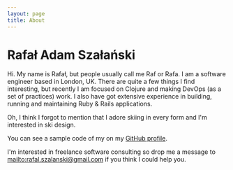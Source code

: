 ```yaml
---
layout: page
title: About
---
```


# Rafał Adam Szałański

Hi. My name is Rafał, but people usually call me Raf or Rafa. I am a software engineer based in London, UK. There are quite a few things I find interesting, but recently I am focused on Clojure and making DevOps (as a set of practices) work. I also have got extensive experience in building, running and maintaining Ruby & Rails applications.

Oh, I think I forgot to mention that I adore skiing in every form and I'm interested in ski design.

You can see a sample code of my on my [GitHub profile](https://github.com/szalansky).

I'm interested in freelance software consulting so drop me a message to <mailto:rafal.szalanski@gmail.com> if you think I could help you.